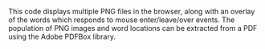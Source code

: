 This code displays multiple PNG files in the browser, along with an overlay of the words which responds to mouse enter/leave/over events.
The population of PNG images and word locations can be extracted from a PDF using the Adobe PDFBox library.

